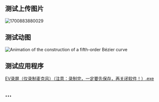 ## 测试上传图片

![1700883880029](/img/desk.jpg)


## 测试动图

![Animation of the construction of a fifth-order Bézier curve](https://upload.wikimedia.org/wikipedia/commons/0/0b/BezierCurve.gif)


## 测试应用程序
 [EV录屏（仅录制麦克风）（注意：录制完，一定要先保存，再关闭软件！）.exe](/app/test.exe) 

## ...

